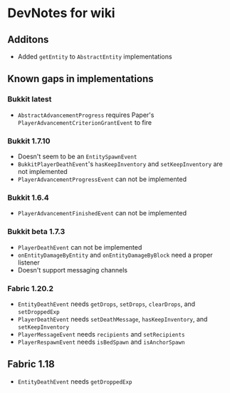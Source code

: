 # DevNotes for wiki

## Additons

- Added `getEntity` to `AbstractEntity` implementations

## Known gaps in implementations

### Bukkit latest

- `AbstractAdvancementProgress` requires Paper's `PlayerAdvancementCriterionGrantEvent` to fire

### Bukkit 1.7.10

- Doesn't seem to be an `EntitySpawnEvent`
- `BukkitPlayerDeathEvent`'s `hasKeepInventory` and `setKeepInventory` are not implemented
- `PlayerAdvancementProgressEvent` can not be implemented

### Bukkit 1.6.4

- `PlayerAdvancementFinishedEvent` can not be implemented

### Bukkit beta 1.7.3

- `PlayerDeathEvent` can not be implemented
- `onEntityDamageByEntity` and `onEntityDamageByBlock` need a proper listener
- Doesn't support messaging channels

### Fabric 1.20.2

- `EntityDeathEvent` needs `getDrops`, `setDrops`, `clearDrops`, and `setDroppedExp`
- `PlayerDeathEvent` needs `setDeathMessage`, `hasKeepInventory`, and `setKeepInventory`
- `PlayerMessageEvent` needs `recipients` and `setRecipients`
- `PlayerRespawnEvent` needs `isBedSpawn` and `isAnchorSpawn`

## Fabric 1.18

- `EntityDeathEvent` needs `getDroppedExp`
